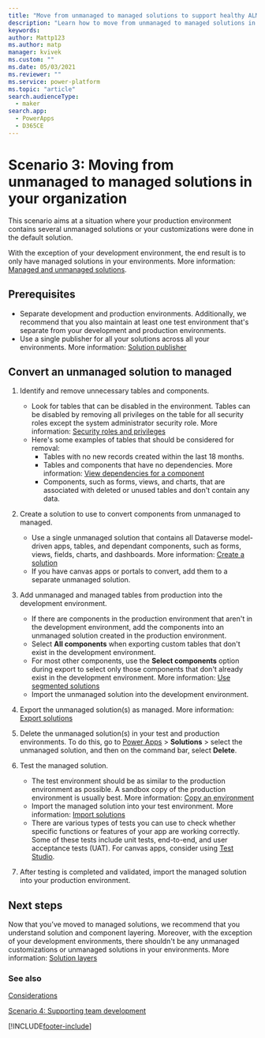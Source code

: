 ```yaml
---
title: "Move from unmanaged to managed solutions to support healthy ALM with Power Apps"
description: "Learn how to move from unmanaged to managed solutions in your organization to support healthy application lifecycle management (ALM) with Power Apps."
keywords: 
author: Mattp123
ms.author: matp
manager: kvivek
ms.custom: ""
ms.date: 05/03/2021
ms.reviewer: ""
ms.service: power-platform
ms.topic: "article"
search.audienceType: 
  - maker
search.app: 
  - PowerApps
  - D365CE
---
```

# Scenario 3: Moving from unmanaged to managed solutions in your organization

This scenario aims at a situation where your production environment
contains several unmanaged solutions or your customizations were done in the default solution.

With the exception of your development environment, the end result is to only have managed solutions in your environments. More information: [Managed and unmanaged solutions](solution-concepts-alm.md#managed-and-unmanaged-solutions).

## Prerequisites
- Separate development and production environments. Additionally, we recommend that you also maintain at least one test environment that's separate from your development and production environments.
- Use a single publisher for all your solutions across all your environments. More information: [Solution publisher](solution-concepts-alm.md#solution-publisher)

<!-- You can take either of the unmanaged to managed conversion approaches described here.

## Small project conversions

For smaller, less complex projects, you can consolidate all your unmanaged solutions into a single unmanaged solution. Then, export the unmanaged solution as managed to import into your test and production environments. 

## Large or complex project conversions

Larger, more complex projects require the following tasks. -->

## Convert an unmanaged solution to managed

1. Identify and remove unnecessary tables and components.
   - Look for tables that can be disabled in the environment. Tables can be disabled by removing all privileges on the table for all security roles except the system administrator security role. More information: [Security roles and privileges](/power-platform/admin/security-roles-privileges)
   - Here's some examples of tables that should be considered for removal:
      - Tables with no new records created within the last 18 months.
      - Tables and components that have no dependencies. More information: [View dependencies for a component](/powerapps/maker/data-platform/view-component-dependencies)
      - Components, such as forms, views, and charts, that are associated with deleted or unused tables and don't contain any data.

2. Create a solution to use to convert components from unmanaged to managed.
   - Use a single unmanaged solution that contains all Dataverse model-driven apps, tables, and dependant components, such as forms, views, fields, charts, and dashboards. More information: [Create a solution](/maker/data-platform/create-solution)
   - If you have canvas apps or portals to convert, add them to a separate unmanaged solution.
3. Add unmanaged and managed tables from production into the development environment.
   - If there are components in the production environment that aren't in the development environment, add the components into an unmanaged solution created in the production environment.
   - Select **All components** when exporting custom tables that don't exist in the development environment.
   - For most other components, use the **Select components** option during export to select only those components that don't already exist in the development environment. More information: [Use segmented solutions](/power-platform/alm/segmented-solutions-alm)  <!-- not sure about this step -->
   - Import the unmanaged solution into the development environment.

4. Export the unmanaged solution(s) as managed. More information: [Export solutions](/powerapps/maker/data-platform/export-solutions)
5. Delete the unmanaged solution(s) in your test and production environments. To do this, go to [Power Apps](https://make.powerapps.com/?utm_source=padocs&utm_medium=linkinadoc&utm_campaign=referralsfromdoc) > **Solutions** > select the unmanaged solution, and then on the command bar, select **Delete**.
6. Test the managed solution. 
    - The test environment should be as similar to the production environment as possible. A sandbox copy of the production environment is usually best. More information: [Copy an environment](/power-platform/admin/copy-environment)
   - Import the managed solution into your test environment. More information: [Import solutions](/powerapps/maker/data-platform/import-update-export-solutions)
   - There are various types of tests you can use to check whether specific functions or features of your app are working correctly. Some of these tests include unit tests, end-to-end, and user acceptance tests (UAT). For canvas apps, consider using [Test Studio](/powerapps/maker/canvas-apps/test-studio).

7. After testing is completed and validated, import the managed solution into your production environment.

## Next steps

Now that you’ve moved to managed solutions, we recommend that you understand solution and component layering. Moreover, with the exception of your development environments, there shouldn't be any unmanaged customizations or unmanaged solutions in your environments. More information: [Solution layers](solution-layers-alm.md)

<!-- 8. Repeat steps 5-7 for any modular solutions that extend the common components layer.

    -   Create a copy of the original development environment, and remove the unmanaged solutions that hold references to the common components.

    -   Next, import a copy of a managed solution exported from the isolated base solution development environment to convert the unmanaged common
        components to managed. Doing so prevents the creation of cyclical dependencies and prevents solutions from becoming bloated with duplicate references to components.

    -   Considerations when importing a managed solution to convert unmanaged components to managed: 
        -   If components are held in unmanaged solutions that still exist in the environment, all references will have to be removed before the managed solution can be imported.

        -   Removing unmanaged solutions causes the loss of the reference container. Without a good understanding of what has been customized, you risk that components become orphaned in the default solution and possibly become hard to track.

    -   Converting solutions to managed in a development environment that's completely unmanaged effectively creates a snapshot of the current
        behavior. To prune unnecessary components that were added when multiple unmanaged solutions were developed in one environment, you need to remove the unneeded components in an isolated development environment.

        For example, assume the Customer entity is created in an unmanaged solution named *base*, then extended in another unmanaged solution. Any new components added to the Customer entity in the extension solution are automatically added to the *base* solution. This is the expected outcome, because when an entity is created the behavior is to include all assets and entity metadata. -->

###  See also

[Considerations](alm-considerations.md)

[Scenario 4: Supporting team development](team-development-alm.md)


[!INCLUDE[footer-include](../includes/footer-banner.md)]
